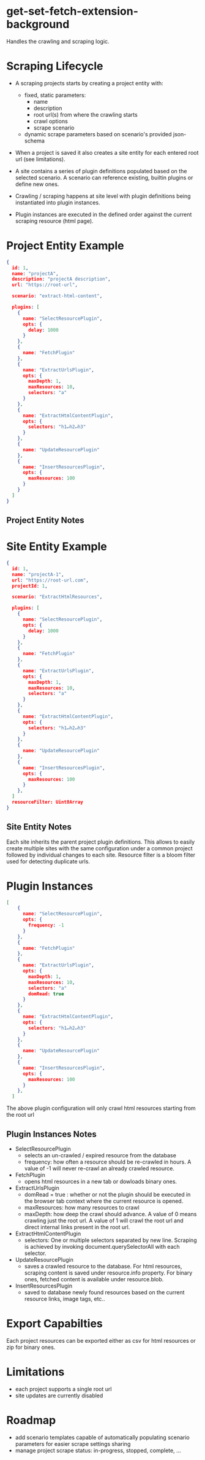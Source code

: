 # get-set-fetch-extension-background

Handles the crawling and scraping logic.

# Scraping Lifecycle
- A scraping projects starts by creating a project entity with:
  - fixed, static parameters:
    - name
    - description
    - root url(s) from where the crawling starts
    - crawl options
    - scrape scenario
  - dynamic scrape parameters based on scenario's provided json-schema

- When a project is saved it also creates a site entity for each entered root url (see limitations).
- A site contains a series of plugin definitions populated based on the selected scenario. A scenario can reference existing, builtin plugins or define new ones.
- Crawling / scraping happens at site level with plugin definitions being instantiated into plugin instances.
- Plugin instances are executed in the defined order against the current scraping resource (html page).


# Project Entity Example
```json
{
  id: 1,
  name: "projectA",
  description: "projectA description",
  url: "https://root-url",

  scenario: "extract-html-content",

  plugins: [
    {
      name: "SelectResourcePlugin",
      opts: {
        delay: 1000
      }
    },
    {
      name: "FetchPlugin"
    },
    {
      name: "ExtractUrlsPlugin",
      opts: {
        maxDepth: 1,
        maxResources: 10,
        selectors: "a"
      }
    },
    {
      name: "ExtractHtmlContentPlugin",
      opts: {
        selectors: "h1↵h2↵h3"
      }
    },
    {
      name: "UpdateResourcePlugin"
    },
    {
      name: "InsertResourcesPlugin",
      opts: {
        maxResources: 100
      }
    }
  ]
}
```

## Project Entity Notes


# Site Entity Example
```json
{
  id: 1,
  name: "projectA-1",
  url: "https://root-url.com",
  projectId: 1,

  scenario: "ExtractHtmlResources",

  plugins: [
    {
      name: "SelectResourcePlugin",
      opts: {
        delay: 1000
      }
    },
    {
      name: "FetchPlugin"
    },
    {
      name: "ExtractUrlsPlugin",
      opts: {
        maxDepth: 1,
        maxResources: 10,
        selectors: "a"
      }
    },
    {
      name: "ExtractHtmlContentPlugin",
      opts: {
        selectors: "h1↵h2↵h3"
      }
    },
    {
      name: "UpdateResourcePlugin"
    },
    {
      name: "InsertResourcesPlugin",
      opts: {
        maxResources: 100
      }
    },
  ]
  resourceFilter: Uint8Array
}
```

## Site Entity Notes
Each site inherits the parent project plugin definitions. This allows to easily create multiple sites with the same configuration under a common project followed by individual changes to each site.
Resource filter is a bloom filter used for detecting duplicate urls.

# Plugin Instances
```json
[
    {
      name: "SelectResourcePlugin",
      opts: {
        frequency: -1
      }
    },
    {
      name: "FetchPlugin"
    },
    {
      name: "ExtractUrlsPlugin",
      opts: {
        maxDepth: 1,
        maxResources: 10,
        selectors: "a"
        domRead: true
      }
    },
    {
      name: "ExtractHtmlContentPlugin",
      opts: {
        selectors: "h1↵h2↵h3"
      }
    },
    {
      name: "UpdateResourcePlugin"
    },
    {
      name: "InsertResourcesPlugin",
      opts: {
        maxResources: 100
      }
    },
  ]
  ```

  The above plugin configuration will only crawl html resources starting from the root url

  ## Plugin Instances Notes
  - SelectResourcePlugin
    - selects an un-crawled / expired resource from the database
    - frequency: how often a resource should be re-crawled in hours. A value of -1 will never re-crawl an already crawled resource.
  - FetchPlugin
    - opens html resources in a new tab or dowloads binary ones.
  - ExtractUrlsPlugin
    - domRead = true : whether or not the plugin should be executed in the browser tab context where the current resource is opened.
    - maxResources: how many resources to crawl
    - maxDepth: how deep the crawl should advance. A value of 0 means crawling just the root url. A value of 1 will crawl the root url and direct internal links present in the root url.
  - ExtractHtmlContentPlugin
    - selectors: One or multiple selectors separated by new line. Scraping is achieved by invoking document.querySelectorAll with each selector.
  - UpdateResourcePlugin
    - saves a crawled resource to the database. For html resources, scraping content is saved under resource.info property. For binary ones, fetched content is available under resource.blob.
  - InsertResourcesPlugin
    - saved to database newly found resources based on the current resource links, image tags, etc..

 # Export Capabilties
 Each project resources can be exported either as csv for html resources or zip for binary ones.

# Limitations
- each project supports a single root url
- site updates are currently disabled

# Roadmap
- add scenario templates capable of automatically populating scenario parameters for easier scrape settings sharing
- manage project scrape status: in-progress, stopped, complete, ...
